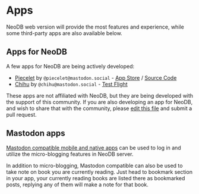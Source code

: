 # Apps

NeoDB web version will provide the most features and experience, while some third-party apps are also available below.

## Apps for NeoDB

A few apps for NeoDB are being actively developed:

 - [Piecelet](https://piecelet.app) by `@piecelet@mastodon.social` - [App Store](https://apps.apple.com/app/piecelet-for-neodb/id6739444863) / [Source Code](https://github.com/lcandy2/neodb-app)
 - [Chihu](https://chihu.app) by `@chihu@mastodon.social` - [Test Flight](https://testflight.apple.com/join/WmbnP9Vx)

These apps are not affiliated with NeoDB, but they are being developed with the support of this community. If you are also developing an app for NeoDB, and wish to share that with the community, please [edit this file](https://github.com/neodb-social/neodb/edit/main/docs/apps.md) and submit a pull request.


## Mastodon apps

[Mastodon compatible mobile and native apps](https://joinmastodon.org/apps) can be used to log in and utilize the micro-blogging features in NeoDB server.

In addition to micro-blogging, Mastodon compatible can also be used to take note on book you are currently reading. Just head to bookmark section in your app, your currently reading books are listed there as bookmarked posts, replying any of them will make a note for that book.
